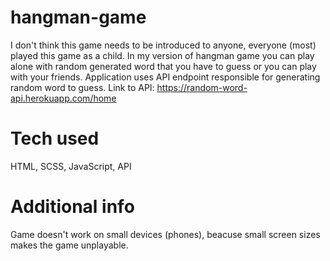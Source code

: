 # hangman-game
I don't think this game needs to be introduced to anyone, everyone (most) played this game as a child. In my version of hangman game you can play alone with random generated word that you have to guess or you can play with your friends. Application uses API endpoint responsible for generating random word to guess. Link to API: https://random-word-api.herokuapp.com/home

# Tech used
HTML, SCSS, JavaScript, API

# Additional info
Game doesn't work on small devices (phones), beacuse small screen sizes makes the game unplayable.
